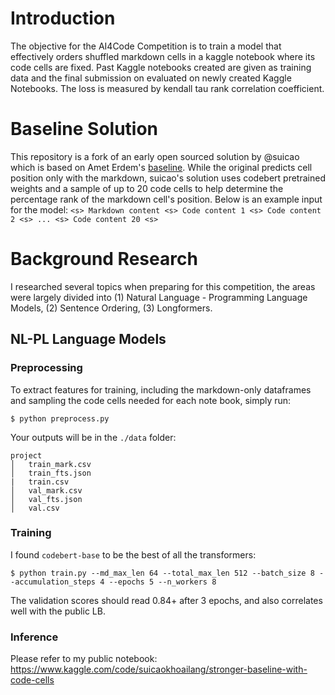# Introduction
The objective for the AI4Code Competition is to train a model that effectively orders shuffled markdown cells in a kaggle notebook where its code cells are fixed. Past Kaggle notebooks created are given as training data and the final submission on evaluated on newly created Kaggle Notebooks. The loss is measured by kendall tau rank correlation coefficient.

# Baseline Solution
This repository is a fork of an early open sourced solution by @suicao which is based on Amet Erdem's [baseline](https://www.kaggle.com/code/aerdem4/ai4code-pytorch-distilbert-baseline). While the original predicts cell position only with the markdown, suicao's solution uses codebert pretrained weights and a sample of up to 20 code cells to help determine the percentage rank of the markdown cell's position. Below is an example input for the model:
```<s> Markdown content <s> Code content 1 <s> Code content 2 <s> ... <s> Code content 20 <s> ```

# Background Research
I researched several topics when preparing for this competition, the areas were largely divided into (1) Natural Language - Programming Language Models, (2) Sentence Ordering, (3) Longformers. 
## NL-PL Language Models


### Preprocessing
To extract features for training, including the markdown-only dataframes and sampling the code cells needed for each note book, simply run:

```$ python preprocess.py```

Your outputs will be in the ```./data``` folder:
```
project
│   train_mark.csv
│   train_fts.json   
|   train.csv
│   val_mark.csv
│   val_fts.json
│   val.csv
```

###  Training
I found ```codebert-base``` to be the best of all the transformers:

```$ python train.py --md_max_len 64 --total_max_len 512 --batch_size 8 --accumulation_steps 4 --epochs 5 --n_workers 8```

The validation scores should read 0.84+ after 3 epochs, and also correlates well with the public LB.

### Inference
Please refer to my public notebook: https://www.kaggle.com/code/suicaokhoailang/stronger-baseline-with-code-cells
